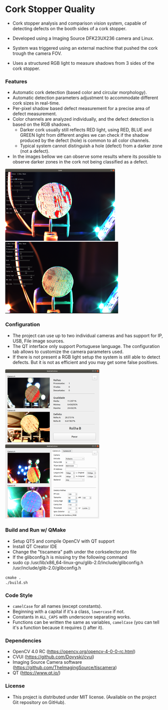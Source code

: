 # Cork Stopper Quality

 - Cork stopper analysis and comparison vision system, capable of detecting defects on the booth sides of a cork stopper.

 - Developed using a Imaging Source DFK23UX236 camera and Linux.

 - System was triggered using an external machine that pushed the cork trough the camera FOV.

 - Uses a structured RGB light to measure shadows from 3 sides of the cork stopper.

   

### Features
 - Automatic cork detection (based color and circular morphology).
 - Automatic detection parameters adjustment to accommodate different cork sizes in real-time.
 - Per-pixel shadow based defect measurement for a precise area of defect measurement.
 - Color channels are analyzed individually, and the defect detection is based on the RGB shadows.
    - Darker cork usually still reflects RED light, using RED, BLUE and GREEN light from different angles we can check if the shadow produced by the defect (hole) is common to all color channels.
    - Typical system cannot distinguish a hole (defect) from a darker zone (not a defect).
 - In the images bellow we can observe some results where its possible to observe darker zones in the cork not being classified as a defect.

<img src="https://raw.githubusercontent.com/tentone/cork/master/readme/b.png" width="350"><img src="https://raw.githubusercontent.com/tentone/cork/master/readme/c.png" width="360">



### Configuration

- The project can use up to two individual cameras and has support for IP, USB, File image sources.
- The QT interface only support Portuguese language. The configuration tab allows to customize the camera parameters used.
- If there is not present a RGB light setup the system is still able to detect defects. But it is not as efficient and you may get some false positives.



<img src="https://raw.githubusercontent.com/tentone/cork/master/readme/gui/a.png" width="300"><img src="https://raw.githubusercontent.com/tentone/cork/master/readme/gui/c.png" width="300">



### Build and Run w/ QMake

 - Setup QT5 and compile OpenCV with QT support
 - Install QT Creator IDE
 - Change the "tiscamera" path under the corkselector.pro file
 - If the glibconfig.h is missing try the following command
 - sudo cp /usr/lib/x86_64-linux-gnu/glib-2.0/include/glibconfig.h /usr/include/glib-2.0/glibconfig.h

```
cmake .
./build.sh
```



### Code Style

- `camelCase` for all names (except constants).
- Beginning with a capital if it's a class, `lowercase` if not.
- Constants in `ALL_CAPS` with underscore separating works.
- Functions can be written the same as variables, `camelCase` (you can tell it's a function because it requires () after it).



### Dependencies
 - OpenCV 4.0 RC (https://opencv.org/opencv-4-0-0-rc.html)
 - CVUI (https://github.com/Dovyski/cvui)
 - Imaging Source Camera software (https://github.com/TheImagingSource/tiscamera)
 - QT (https://www.qt.io/)



### License

- This project is distributed under MIT license. (Available on the project Git repository on GitHub).